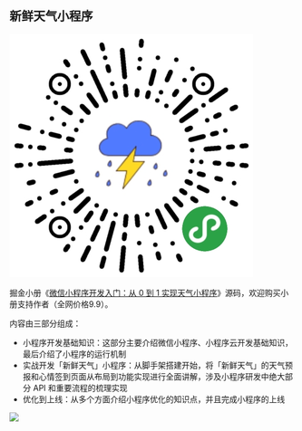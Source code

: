 ## 新鲜天气小程序

![](./qrcode.jpg)

掘金小册《[微信小程序开发入门：从 0 到 1 实现天气小程序](https://juejin.im/book/5b70f101e51d456669381803/)》源码，欢迎购买小册支持作者（全网价格9.9）。



内容由三部分组成：

* 小程序开发基础知识：这部分主要介绍微信小程序、小程序云开发基础知识，最后介绍了小程序的运行机制
* 实战开发「新鲜天气」小程序：从脚手架搭建开始，将「新鲜天气」的天气预报和心情签到页面从布局到功能实现进行全面讲解，涉及小程序研发中绝大部分 API 和重要流程的梳理实现
* 优化到上线：从多个方面介绍小程序优化的知识点，并且完成小程序的上线

![](https://user-gold-cdn.xitu.io/2018/8/27/1657b37b54c56142?imageView2/0/w/1280/h/960/format/webp/ignore-error/1)
